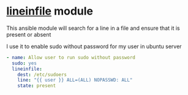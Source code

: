 # [lineinfile](http://docs.ansible.com/ansible/lineinfile_module.html) module

This ansible module will search for a line in a file and ensure that it is present or absent

I use it to enable sudo without password for my user in ubuntu server

```yml
- name: Allow user to run sudo without password
  sudo: yes
  lineinfile:
    dest: /etc/sudoers
    line: "{{ user }} ALL=(ALL) NOPASSWD: ALL"
    state: present
```
